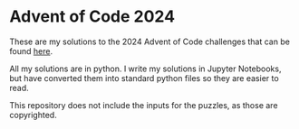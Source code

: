 # Advent of Code 2024

These are my solutions to the 2024 Advent of Code challenges that can be found [here](https://adventofcode.com).

All my solutions are in python.  I write my solutions in Jupyter Notebooks, but have converted them into standard python files so they are easier to read.

This repository does not include the inputs for the puzzles, as those are copyrighted.
